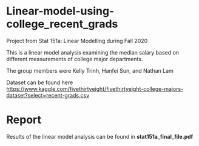 # Linear-model-using-college_recent_grads
Project from Stat 151a: Linear Modelling during Fall 2020

This is a linear model analysis examining the median salary based on different measurements of college major departments. 

The group members were Kelly Trinh, Hanfei Sun, and Nathan Lam

Dataset can be found here  
https://www.kaggle.com/fivethirtyeight/fivethirtyeight-college-majors-dataset?select=recent-grads.csv

# Report
Results of the linear model analysis can be found in **stat151a_final_file.pdf**
